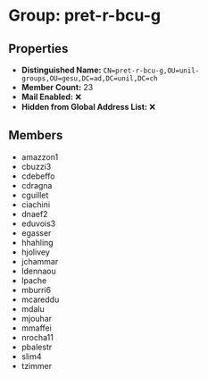 # Group: pret-r-bcu-g

## Properties

- **Distinguished Name:** `CN=pret-r-bcu-g,OU=unil-groups,OU=gesu,DC=ad,DC=unil,DC=ch`
- **Member Count:** 23
- **Mail Enabled:** ❌
- **Hidden from Global Address List:** ❌

## Members

- amazzon1
- cbuzzi3
- cdebeffo
- cdragna
- cguillet
- ciachini
- dnaef2
- eduvois3
- egasser
- hhahling
- hjolivey
- jchammar
- ldennaou
- lpache
- mburri6
- mcareddu
- mdalu
- mjouhar
- mmaffei
- nrocha11
- pbalestr
- slim4
- tzimmer
